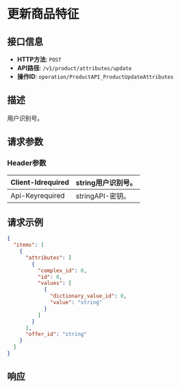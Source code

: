 # 更新商品特征

## 接口信息

- **HTTP方法**: `POST`
- **API路径**: `/v1/product/attributes/update`
- **操作ID**: `operation/ProductAPI_ProductUpdateAttributes`

## 描述

用户识别号。

## 请求参数

### Header参数

| Client-Idrequired | string用户识别号。 |
|---|---|
| Api-Keyrequired | stringAPI-密钥。 |

## 请求示例

```json
{
  "items": [
    {
      "attributes": [
        {
          "complex_id": 0,
          "id": 0,
          "values": [
            {
              "dictionary_value_id": 0,
              "value": "string"
            }
          ]
        }
      ],
      "offer_id": "string"
    }
  ]
}
```

## 响应
